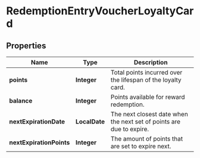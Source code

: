 

# RedemptionEntryVoucherLoyaltyCard


## Properties

| Name | Type | Description |
|------------ | ------------- | ------------- |
|**points** | **Integer** | Total points incurred over the lifespan of the loyalty card. |
|**balance** | **Integer** | Points available for reward redemption. |
|**nextExpirationDate** | **LocalDate** | The next closest date when the next set of points are due to expire. |
|**nextExpirationPoints** | **Integer** | The amount of points that are set to expire next. |



